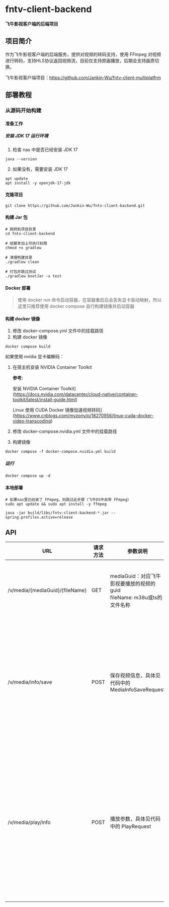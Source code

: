# fntv-client-backend

**飞牛影视客户端的后端项目**

## 项目简介
作为飞牛影视客户端的后端服务，提供对视频的转码支持，使用 FFmpeg 对视频进行转码，支持HLS协议返回视频流，目前仅支持原画播放，后期会支持画质切换。

飞牛影视客户端项目：https://github.com/Jankin-Wu/fntv-client-multiplatfrm

## 部署教程

### 从源码开始构建

#### 准备工作

##### 安装 JDK 17 运行环境

1. 检查 nas 中是否已经安装 JDK 17

```shell
java --version
```

2. 如果没有，需要安装 JDK 17

```shell
apt update
apt install -y openjdk-17-jdk
```

#### 克隆项目
```shell
git clone https://github.com/Jankin-Wu/fntv-client-backend.git
```
#### 构建 Jar 包
```shell
# 跳转到项目目录
cd fntv-client-backend

# 给脚本加上可执行权限
chmod +x gradlew

# 清理构建目录
./gradlew clean

# 打包并跳过测试
./gradlew bootJar -x test
```
#### Docker 部署
> 使用 docker run 命令启动容器，在容器重启后会丢失显卡驱动映射，所以这里只推荐使用 docker compose 自行构建镜像并启动容器

#### 构建 docker 镜像
1. 修改 docker-compose.yml 文件中的挂载路径
2. 构建 docker 镜像
```shell
docker compose build
```
如果使用 nvidia 显卡编解码：
1. 在宿主机安装 NVIDIA Container Toolkit

   **参考:**

   安装 NVIDIA Container Toolkit](https://docs.nvidia.com/datacenter/cloud-native/container-toolkit/latest/install-guide.html)

   Linux 使用 CUDA Docker 镜像加速视频转码](https://www.cnblogs.com/myzony/p/18270956/linux-cuda-docker-video-transcoding)

2. 修改 docker-compose.nvidia.yml 文件中的挂载路径

3. 构建镜像

```shell
docker compose -f docker-compose.nvidia.yml build
```
##### 运行

```shell
docker compose up -d
```
#### 本地部署

```shell
# 如果nas里已经装了 FFmpeg，则跳过此步骤（飞牛OS中自带 FFmpeg）
sudo apt update && sudo apt install -y ffmpeg
```

```shell
java -jar build/libs/fntv-client-backend-*.jar --spring.profiles.active=release
```
## API

| URL                            | 请求方法 | 参数说明                                                   | 接口说明                                          |
|--------------------------------|------|--------------------------------------------------------|-----------------------------------------------|
| /v/media/{mediaGuid}/{fileName} | GET  | mediaGuid：对应飞牛影视要播放的视频的guid<br> fileName: m38u或ts的文件名称 | 提供给播放器使用的 HLS 协议接口                            |
| /v/media/info/save          | POST | 保存视频信息，具体见代码中的 MediaInfoSaveRequest                    | 在播放前需要调用这个接口将视频信息传递给后端，用于后续视频转码               |
| /v/media/play/info         | POST  | 播放参数，具体见代码中的 PlayRequest                                              | 在播放前或修改播放参数后需要调用这个接口将播放参数传递给后端，返回 HLS 协议的 URL |

